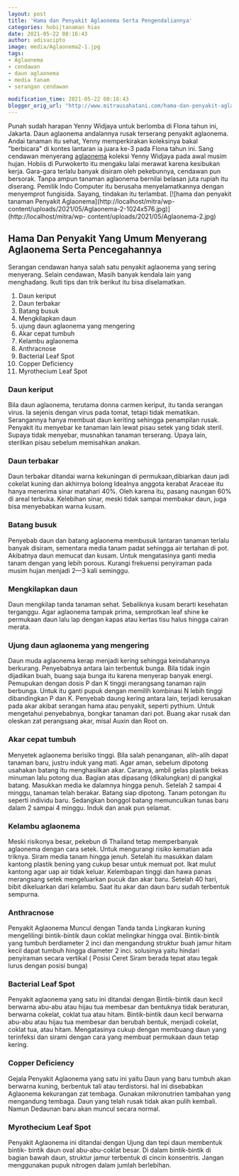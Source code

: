 ```yaml
---
layout: post
title: 'Hama dan Penyakit Aglaonema Serta Pengendaliannya'
categories: hobi|tanaman hias
date: 2021-05-22 08:16:43
author: adisucipto
image: media/Aglaonema2-1.jpg
tags:
- Aglaonema
- cendawan
- daun aglaonema
- media tanam
- serangan cendawan

modification_time: 2021-05-22 08:16:43
blogger_orig_url: "http://www.mitrausahatani.com/hama-dan-penyakit-aglaonema-serta.html"
---
```


Punah sudah harapan Yenny Widjaya untuk berlomba di Flona tahun ini, Jakarta.
Daun aglaonema andalannya rusak terserang penyakit aglaonema. Andai tanaman
itu sehat, Yenny memperkirakan koleksinya bakal "berbicara" di kontes lantaran
ia juara ke-3 pada Flona tahun ini. Sang cendawan menyerang
[aglaonema](https://www.mitrausahatani.com/topik/aglaonema "aglaonema") koleksi Yenny
Widjaya pada awal musim hujan. Hobiis di Purwokerto itu mengaku lalai merawat
karena kesibukan kerja. Gara-gara terlalu banyak disiram oleh pekebunnya,
cendawan pun bersorak. Tanpa ampun tanaman aglaonema bernilai belasan juta
rupiah itu diserang. Pemilik Indo Computer itu berusaha menyelamatkannya
dengan menyemprot fungisida. Sayang, tindakan itu terlambat. [![hama dan
penyakit tanaman Penyakit Aglaonema](http://localhost/mitra/wp-
content/uploads/2021/05/Aglaonema-2-1024x576.jpg)](http://localhost/mitra/wp-
content/uploads/2021/05/Aglaonema-2.jpg)

## Hama Dan Penyakit Yang Umum Menyerang Aglaonema Serta Pencegahannya

Serangan cendawan hanya salah satu penyakit aglaonema yang sering menyerang.
Selain cendawan, Masih banyak kendala lain yang menghadang. Ikuti tips dan
trik berikut itu bisa diselamatkan.

  1. Daun keriput
  2. Daun terbakar
  3. Batang busuk
  4. Mengkilapkan daun
  5. ujung daun aglaonema yang mengering
  6. Akar cepat tumbuh
  7. Kelambu aglaonema
  8. Anthracnose
  9. Bacterial Leaf Spot
  10. Copper Deficiency
  11. Myrothecium Leaf Spot



### Daun keriput

Bila daun aglaonema, terutama donna carmen keriput, itu tanda serangan virus.
Ia sejenis dengan virus pada tomat, tetapi tidak mematikan. Serangannya hanya
membuat daun keriting sehingga penampilan rusak. Penyakit itu menyebar ke
tanaman lain lewat pisau setek yang tidak steril. Supaya tidak menyebar,
musnahkan tanaman terserang. Upaya lain, sterilkan pisau sebelum memisahkan
anakan.

### Daun terbakar

Daun terbakar ditandai warna kekuningan di permukaan,dibiarkan daun jadi
cokelat kuning dan akhirnya bolong Idealnya anggota kerabat Araceae itu hanya
menerima sinar matahari 40%. Oleh karena itu, pasang naungan 60% di areal
terbuka. Kelebihan sinar, meski tidak sampai membakar daun, juga bisa
menyebabkan warna kusam.

### Batang busuk

Penyebab daun dan batang aglaonema membusuk lantaran tanaman terlalu banyak
disiram, sementara media tanam padat sehingga air tertahan di pot. Akibatnya
daun memucat dan kusam. Untuk mengatasinya ganti media tanam dengan yang lebih
porous. Kurangi frekuensi penyiraman pada musim hujan menjadi 2—3 kali
seminggu.

### Mengkilapkan daun

Daun mengkilap tanda tanaman sehat. Sebaliknya kusam berarti kesehatan
terganggu. Agar aglaonema tampak prima, semprotkan leaf shine ke permukaan
daun lalu lap dengan kapas atau kertas tisu halus hingga cairan merata.

### Ujung daun aglaonema yang mengering

Daun muda aglaonema kerap menjadi kering sehingga keindahannya berkurang.
Penyebabnya antara lain terbentuk bunga. Bila tidak ingin dijadikan buah,
buang saja bunga itu karena menyerap banyak energi. Pemupukan dengan dosis P
dan K tinggi merangsang tanaman rajin berbunga. Untuk itu ganti pupuk dengan
memilih kombinasi N lebih tinggi dibandingkan P dan K. Penyebab daung kering
antara lain, terjadi kerusakan pada akar akibat serangan hama atau penyakit,
seperti pythium. Untuk mengetahui penyebabnya, bongkar tanaman dari pot. Buang
akar rusak dan oleskan zat perangsang akar, misal Auxin dan Root on.

### Akar cepat tumbuh

Menyetek aglaonema berisiko tinggi. Bila salah penanganan, alih-alih dapat
tanaman baru, justru induk yang mati. Agar aman, sebelum dipotong usahakan
batang itu menghasilkan akar. Caranya, ambil gelas plastik bekas minuman lalu
potong dua. Bagian atas dipasang (dikalungkan) di pangkal batang. Masukkan
media ke dalamnya hingga penuh. Setelah 2 sampai 4 minggu, tanaman telah
berakar. Batang siap dipotong. Tanam potongan itu seperti individu baru.
Sedangkan bonggol batang memunculkan tunas baru dalam 2 sampai 4 minggu. Induk
dan anak pun selamat.

### Kelambu aglaonema

Meski risikonya besar, pekebun di Thailand tetap memperbanyak aglaonema dengan
cara setek. Untuk mengurangi risiko kematian ada triknya. Siram media tanam
hingga jenuh. Setelah itu masukkan dalam kantong plastik bening yang cukup
besar untuk memuat pot. Ikat mulut kantong agar uap air tidak keluar.
Kelembapan tinggi dan hawa panas merangsang setek mengeluarkan pucuk dan akar
baru. Setelah 40 hari, bibit dikeluarkan dari kelambu. Saat itu akar dan daun
baru sudah terbentuk sempurna.

### Anthracnose

Penyakit Aglaonema Muncul dengan Tanda tanda Lingkaran kuning mengelilingi
bintik-bintik daun coklat melingkar hingga oval. Bintik-bintik yang tumbuh
berdiameter 2 inci dan mengandung struktur buah jamur hitam kecil dapat tumbuh
hingga diameter 2 inci. solusinya yaitu hindari penyiraman secara vertikal (
Posisi Ceret Siram berada tepat atau tegak lurus dengan posisi bunga)

### Bacterial Leaf Spot

Penyakit aglaonema yang satu ini ditandai dengan Bintik-bintik daun kecil
berwarna abu-abu atau hijau tua membesar dan bentuknya tidak beraturan,
berwarna cokelat, coklat tua atau hitam. Bintik-bintik daun kecil berwarna
abu-abu atau hijau tua membesar dan berubah bentuk, menjadi cokelat, coklat
tua, atau hitam. Mengatasinya cukup dengan membuang daun yang terinfeksi dan
sirami dengan cara yang membuat permukaan daun tetap kering.

### Copper Deficiency

Gejala Penyakit Aglaonema yang satu ini yaitu Daun yang baru tumbuh akan
berwarna kuning, berbentuk tali atau terdistorsi. hal ini disebabkan Aglaonema
kekurangan zat tembaga. Gunakan mikronutrien tambahan yang mengandung tembaga.
Daun yang telah rusak tidak akan pulih kembali. Namun Dedaunan baru akan
muncul secara normal.

### Myrothecium Leaf Spot

Penyakit Aglaonema ini ditandai dengan Ujung dan tepi daun membentuk bintik-
bintik daun oval abu-abu-coklat besar. Di dalam bintik-bintik di bagian bawah
daun, struktur jamur terbentuk di cincin konsentris. Jangan menggunakan pupuk
nitrogen dalam jumlah berlebihan.


